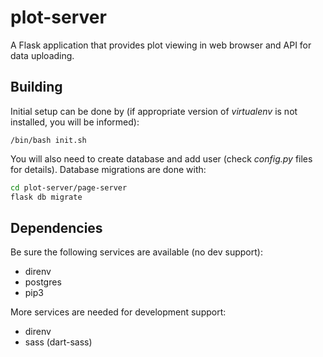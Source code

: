 # plot-server
A Flask application that provides plot viewing in web browser and API for data uploading.

## Building

Initial setup can be done by (if appropriate version of _virtualenv_ is not installed, you will be informed):

```shell
/bin/bash init.sh
```
You will also need to create database and add user (check _config.py_ files for details). Database migrations are done with:
```bash
cd plot-server/page-server
flask db migrate
```


## Dependencies

Be sure the following services are available (no dev support):

* direnv
* postgres
* pip3

More services are needed for development support:
* direnv
* sass (dart-sass)
